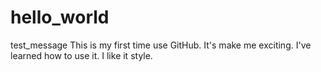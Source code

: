 # hello_world
test_message
This is my first time use GitHub. It's make me exciting.
I've learned how to use it. I like it style.
